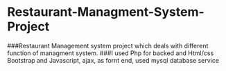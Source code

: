 # Restaurant-Managment-System-Project
###Restaurant Management system project which deals with different function of managment system.
###I used Php for backed and Html/css Bootstrap and Javascript, ajax, as fornt end, used mysql database service  

